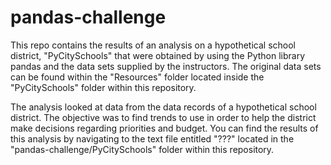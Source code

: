 # pandas-challenge

This repo contains the results of an analysis on a hypothetical school district, "PyCitySchools" that were obtained by using the Python library pandas and the data sets supplied by the instructors. The original data sets can be found within the "Resources" folder located inside the "PyCitySchools" folder within this repository.

The analysis looked at data from the data records of a hypothetical school district. The objective was to find trends to use in order to help the district make decisions regarding priorities and budget. You can find the results of this analysis by navigating to the text file entitled "???" located in the "pandas-challenge/PyCitySchools" folder within this repository.
